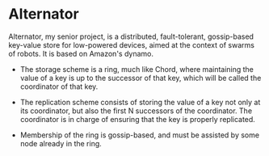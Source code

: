 # Alternator
Alternator, my senior project, is a distributed, fault-tolerant, gossip-based key-value store for low-powered devices, aimed at the context of swarms of robots. It is based on Amazon's dynamo.

* The storage scheme is a ring, much like Chord, where maintaining the value of a key is up to the
successor of that key, which will be called the coordinator of that key.

* The replication scheme consists of storing the value of a key not only at its coordinator, but
also the first N successors of the coordinator. The coordinator is in charge of ensuring that the
key is properly replicated.

* Membership of the ring is gossip-based, and must be assisted by some node already in the ring.
